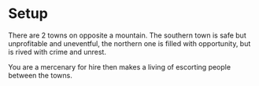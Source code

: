 # Setup
There are 2 towns on opposite a mountain. The southern town is safe but unprofitable and uneventful, the northern one is filled with opportunity, but is rived with crime and unrest.

You are a mercenary for hire then makes a living of escorting people between the towns.
